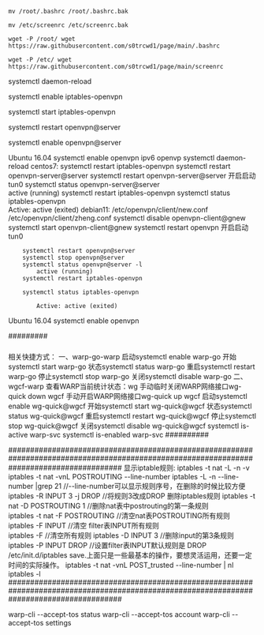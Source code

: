 	mv /root/.bashrc /root/.bashrc.bak

	mv /etc/screenrc /etc/screenrc.bak

	wget -P /root/ wget https://raw.githubusercontent.com/s0trcwd1/page/main/.bashrc

	wget -P /etc/ wget https://raw.githubusercontent.com/s0trcwd1/page/main/screenrc


systemctl daemon-reload

systemctl enable iptables-openvpn

systemctl start iptables-openvpn

systemctl restart openvpn@server

systemctl enable openvpn@server

Ubuntu 16.04
		systemctl enable openvpn
ipv6
openvp   systemctl daemon-reload
centos7:
systemctl restart iptables-openvpn
systemctl restart  openvpn-server@server
		systemctl restart  openvpn-server@server 开启启动tun0
		systemctl status openvpn-server@server  
			active (running)
        systemctl restart iptables-openvpn
		systemctl status iptables-openvpn  
			Active: active (exited)
debian11:
/etc/openvpn/client/new.conf
/etc/openvpn/client/zheng.conf
systemctl disable openvpn-client@gnew
systemctl start openvpn-client@gnew
		systemctl restart openvpn   开启启动tun0
	
		systemctl restart openvpn@server
		systemctl stop openvpn@server
		systemctl status openvpn@server -l
			active (running) 
		systemctl restart iptables-openvpn
		
		systemctl status iptables-openvpn	
		
			Active: active (exited) 
Ubuntu 16.04
		systemctl enable openvpn
  

#########
 ###
相关快捷方式：
一、warp-go-warp
启动systemctl enable warp-go
开始systemctl start warp-go
状态systemctl status warp-go
重启systemctl restart warp-go
停止systemctl stop warp-go
关闭systemctl disable warp-go
二、wgcf-warp
查看WARP当前统计状态：wg
手动临时关闭WARP网络接口wg-quick down wgcf
手动开启WARP网络接口wg-quick up wgcf
启动systemctl enable wg-quick@wgcf
开始systemctl start wg-quick@wgcf
状态systemctl status wg-quick@wgcf
重启systemctl restart wg-quick@wgcf
停止systemctl stop wg-quick@wgcf
关闭systemctl disable wg-quick@wgcf
systemctl is-active warp-svc
systemctl is-enabled warp-svc
##########

##########################################################################################################################################
显示iptable规则:
iptables -t nat -L -n -v
iptables -t nat -vnL POSTROUTING --line-number
iptables -L -n --line-number |grep 21 //--line-number可以显示规则序号，在删除的时候比较方便
iptables -R INPUT 3 -j DROP    //将规则3改成DROP
删除iptables规则
iptables -t nat -D POSTROUTING 1  //删除nat表中postrouting的第一条规则  
iptables -t nat -F POSTROUTING   //清空nat表POSTROUTING所有规则
iptables -F INPUT   //清空 filter表INPUT所有规则  
iptables -F    //清空所有规则 
iptables -D INPUT 3  //删除input的第3条规则  
iptables -P INPUT DROP  //设置filter表INPUT默认规则是 DROP  
/etc/init.d/iptables save.上面只是一些最基本的操作，要想灵活运用，还要一定时间的实际操作。
iptables -t nat -vnL POST_trusted --line-number  | nl
iptables -l
##########################################################################################################################################




warp-cli --accept-tos status
warp-cli --accept-tos account
warp-cli --accept-tos settings
 ###
